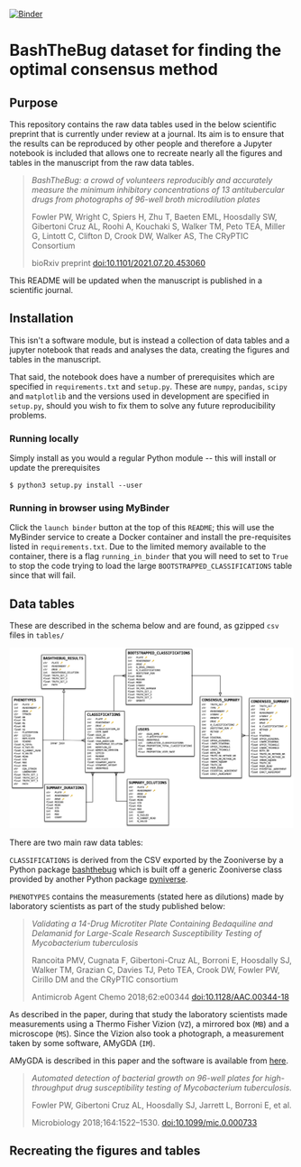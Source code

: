 [![Binder](https://mybinder.org/badge_logo.svg)](https://mybinder.org/v2/gh/fowler-lab/bashthebug-consensus-dataset/HEAD)

# BashTheBug dataset for finding the optimal consensus method

## Purpose

This repository contains the raw data tables used in the below scientific preprint that is currently under review at a journal. Its aim is to ensure that the results can be reproduced by other people and therefore a Jupyter notebook is included that allows one to recreate nearly all the figures and tables in the manuscript from the raw data tables.

> *BashTheBug: a crowd of volunteers reproducibly and accurately measure the minimum inhibitory concentrations of 13 antitubercular drugs from photographs of 96-well broth microdilution plates*
> 
> Fowler PW, Wright C, Spiers H, Zhu T, Baeten EML, Hoosdally SW, Gibertoni Cruz AL, Roohi A, Kouchaki S, Walker TM, Peto TEA, Miller G, Lintott C, Clifton D, Crook DW, Walker AS, The CRyPTIC Consortium
> 
> bioRxiv preprint [doi:10.1101/2021.07.20.453060](https://doi.org/10.1101/2021.07.20.453060)

This README will be updated when the manuscript is published in a scientific journal.

## Installation

This isn't a software module, but is instead a collection of data tables and a jupyter notebook that reads and analyses the data, creating the figures and tables in the manuscript.

That said, the notebook does have a number of prerequisites which are specified in `requirements.txt` and `setup.py`. These are `numpy`, `pandas`, `scipy` and `matplotlib` and the versions used in development are specified in `setup.py`, should you wish to fix them to solve any future reproducibility problems.

### Running locally 

Simply install as you would a regular Python module -- this will install or update the prerequisites

```
$ python3 setup.py install --user
```

### Running in browser using MyBinder

Click the `launch binder` button at the top of this `README`; this will use the MyBinder service to create a Docker container and install the pre-requisites listed in `requirements.txt`. Due to the limited memory available to the container, there is a flag `running_in_binder` that you will need to set to `True` to stop the code trying to load the large `BOOTSTRAPPED_CLASSIFICATIONS` table since that will fail.

## Data tables

These are described in the schema below and are found, as gzipped `csv` files in `tables/`

![title](DATA_SCHEMA.png)

There are two main raw data tables:

`CLASSIFICATIONS` is derived from the CSV exported by the Zooniverse by a Python package [bashthebug](https://github.com/fowler-lab/bashthebug) which is built off a generic Zooniverse class provided by another Python package [pyniverse](https://github.com/fowler-lab/pyniverse).

`PHENOTYPES` contains the measurements (stated here as dilutions) made by laboratory scientists as part of the study published below:

> *Validating a 14-Drug Microtiter Plate Containing Bedaquiline and Delamanid for Large-Scale Research Susceptibility Testing of Mycobacterium tuberculosis*
> 
> Rancoita PMV, Cugnata F, Gibertoni-Cruz AL, Borroni E, Hoosdally SJ, Walker TM, Grazian C,  Davies TJ, Peto TEA, Crook DW, Fowler PW, Cirillo DM and the CRyPTIC consortium
>
> Antimicrob Agent Chemo 2018;62:e00344 [doi:10.1128/AAC.00344-18](https://doi.org/10.1128/AAC.00344-18)

As described in the paper, during that study the laboratory scientists made measurements using a Thermo Fisher Vizion (`VZ`), a mirrored box (`MB`) and a microscope (`MS`). Since the Vizion also took a photograph, a measurement taken by some software, AMyGDA (`IM`).

AMyGDA is described in this paper and the software is available from [here](https://github.com/fowler-lab/amygda).

> *Automated detection of bacterial growth on 96-well plates for high-throughput drug susceptibility testing of Mycobacterium tuberculosis.*
>
> Fowler PW, Gibertoni Cruz AL, Hoosdally SJ, Jarrett L, Borroni E, et al.  
> 
> Microbiology 2018;164:1522–1530. [doi:10.1099/mic.0.000733](https://doi.org/10.1099/mic.0.000733)

## Recreating the figures and tables


